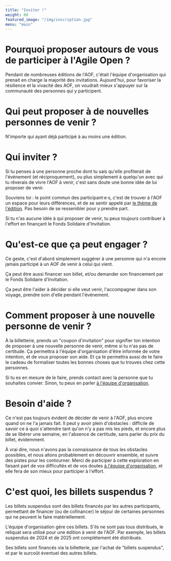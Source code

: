 ```yaml
---
title: "Inviter !"
weight: 60
featured_image: "/img/inscription.jpg"
menu: "main"
---
```


# Pourquoi proposer autours de vous de participer à l'Agile Open ?

Pendant de nombreuses éditions de l'AOF, c'était l'équipe d'organisation qui
prenait en charge la majorité des invitations.  Aujourd'hui, pour favoriser la
résilience et la vivacité des AOF, on voudrait mieux s'appuyer sur la
communauté des personnes qui y participent.

# Qui peut proposer à de nouvelles personnes de venir ?

N'importe qui ayant déjà participé à au moins une édition.

# Qui inviter ?

Si tu penses à une personne proche dont tu sais qu'elle profiterait de
l'événement (et réciproquement), ou plus simplement à quelqu'un avec qui tu rêverais de vivre l'AOF
à venir, c'est sans doute une bonne idée de lui proposer de venir.

Souviens toi : le point commun des participant·e·s, c'est de trouver à l'AOF un
espace pour leurs différences, et de se sentir appelé par [le thème de l'édition](/). Pas besoin de se ressembler pour y prendre
part.

Si tu n'as aucune idée à qui proposer de venir, tu peux toujours contribuer à l'effort
en finançant le Fonds Solidaire d'Invitation.

# Qu'est-ce que ça peut engager ?

Ce geste, c'est d'abord simplement suggérer à une personne qui n'a encore jamais participé
à un AOF de venir à celui qui vient.

Ça peut être aussi financer son billet, et/ou demander son financement par le
Fonds Solidaire d'Invitation.

Ça peut être l'aider à décider si elle veut venir, l'accompagner dans son
voyage, prendre soin d'elle pendant l'événement.

# Comment proposer à une nouvelle personne de venir ?

À la billetterie, prends un "coupon d'invitation" pour signifier ton intention
de proposer à une nouvelle personne de venir, même si tu n'as pas de certitude. Ça permettra à l'équipe
d'organisation d'être informée de votre intention, et de vous proposer son
aide. Et ça te permettra aussi de te faire le cadeau de formaliser toutes les 
bonnes choses que tu trouves chez cette personnes.

Si tu es en mesure de le faire, prends contact avec la personne que tu souhaites
convier. Sinon, tu peux en parler [à l'équipe
d'organisation](mailto:staff@agileopenfrance.com).

# Besoin d'aide ?

Ce n'est pas toujours évident de décider de venir à l'AOF, plus encore quand on
ne l'a jamais fait.  Il peut y avoir plein d'obstacles : difficile de
savoir ce à quoi s'attendre tant qu'on n'y a pas mis les pieds, et encore plus
de se libérer une semaine, en l'absence de certitude, sans parler du prix du
billet, évidemment.

À vrai dire, nous n'avons pas la connaissance de tous les obstacles possibles,
et nous allons probablement en découvrir ensemble, et suivre des pistes pour
les contourner. Merci de participer à cette exploration en faisant part de vos
difficultés et de vos doutes [à l'équipe d'organisation](mailto:staff@agileopenfrance.com), et elle fera de son mieux
pour participer à l'effort.

# C'est quoi, les billets suspendus ?

Les billets suspendus sont des billets financés par les autres participants, permettant de financer 
(ou de cofinancer) le séjour de certaines personnes qui ne peuvent le faire matériellement.

L'équipe d'organisation gère ces billets.  S'ils ne sont pas tous distribués, le
reliquat sera utilisé pour une édition à venir de l'AOF.
Par exemple, les billets suspendus de 2024 et de 2025 ont complètement été distribués.

Ses billets sont financés via la billetterie, par l'achat de "billets
suspendus", et par le surcoût éventuel des autres billets.
